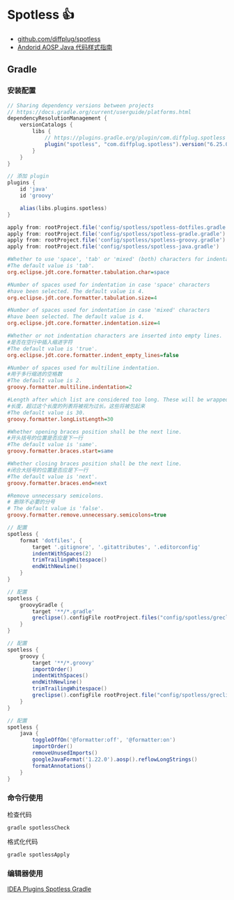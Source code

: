 # Spotless 👍

- [github.com/diffplug/spotless](https://github.com/diffplug/spotless)
- [Andorid AOSP Java 代码样式指南](https://source.android.com/docs/setup/contribute/code-style?hl=zh-cn)

## Gradle

### 安装配置

```groovy title="settings.gradle"
// Sharing dependency versions between projects
// https://docs.gradle.org/current/userguide/platforms.html
dependencyResolutionManagement {
    versionCatalogs {
        libs {
            // https://plugins.gradle.org/plugin/com.diffplug.spotless
            plugin("spotless", "com.diffplug.spotless").version("6.25.0")
        }
    }
}
```

```groovy title="build.gradle"
// 添加 plugin
plugins {
    id 'java'
    id 'groovy'

    alias(libs.plugins.spotless)
}

apply from: rootProject.file('config/spotless/spotless-dotfiles.gradle')
apply from: rootProject.file('config/spotless/spotless-gradle.gradle')
apply from: rootProject.file('config/spotless/spotless-groovy.gradle')
apply from: rootProject.file('config/spotless/spotless-java.gradle')

```

```ini title="config/spotless/greclipse.properties"
#Whether to use 'space', 'tab' or 'mixed' (both) characters for indentation.
#The default value is 'tab'.
org.eclipse.jdt.core.formatter.tabulation.char=space

#Number of spaces used for indentation in case 'space' characters
#have been selected. The default value is 4.
org.eclipse.jdt.core.formatter.tabulation.size=4

#Number of spaces used for indentation in case 'mixed' characters
#have been selected. The default value is 4.
org.eclipse.jdt.core.formatter.indentation.size=4

#Whether or not indentation characters are inserted into empty lines.
#是否在空行中插入缩进字符
#The default value is 'true'.
org.eclipse.jdt.core.formatter.indent_empty_lines=false

#Number of spaces used for multiline indentation.
#用于多行缩进的空格数
#The default value is 2.
groovy.formatter.multiline.indentation=2

#Length after which list are considered too long. These will be wrapped.
#长度，超过这个长度的列表将被视为过长。这些将被包起来
#The default value is 30.
groovy.formatter.longListLength=30

#Whether opening braces position shall be the next line.
#开头括号的位置是否应是下一行
#The default value is 'same'.
groovy.formatter.braces.start=same

#Whether closing braces position shall be the next line.
#闭合大括号的位置是否应是下一行
#The default value is 'next'.
groovy.formatter.braces.end=next

#Remove unnecessary semicolons.
# 删除不必要的分号
# The default value is 'false'.
groovy.formatter.remove.unnecessary.semicolons=true

```

```groovy title="config/spotless/spotless-dotfiles.gradle"
// 配置
spotless {
    format 'dotfiles', {
        target '.gitignore', '.gitattributes', '.editorconfig'
        indentWithSpaces(2)
        trimTrailingWhitespace()
        endWithNewline()
    }
}

```

```groovy title="config/spotless/spotless-gradle.gradle"
// 配置
spotless {
    groovyGradle {
        target '**/*.gradle'
        greclipse().configFile rootProject.files("config/spotless/greclipse.properties")
    }
}

```

```groovy title="config/spotless/spotless-groovy.gradle"
// 配置
spotless {
    groovy {
        target '**/*.groovy'
        importOrder()
        indentWithSpaces()
        endWithNewline()
        trimTrailingWhitespace()
        greclipse().configFile rootProject.file("config/spotless/greclipse.properties")
    }
}

```

```groovy title="config/spotless/spotless-java.gradle"
// 配置
spotless {
    java {
        toggleOffOn('@formatter:off', '@formatter:on')
        importOrder()
        removeUnusedImports()
        googleJavaFormat('1.22.0').aosp().reflowLongStrings()
        formatAnnotations()
    }
}

```

### 命令行使用

检查代码

```shell
gradle spotlessCheck
```

格式化代码

```shell
gradle spotlessApply
```

### 编辑器使用

[IDEA Plugins Spotless Gradle](https://plugins.jetbrains.com/plugin/18321-spotless-gradle)
